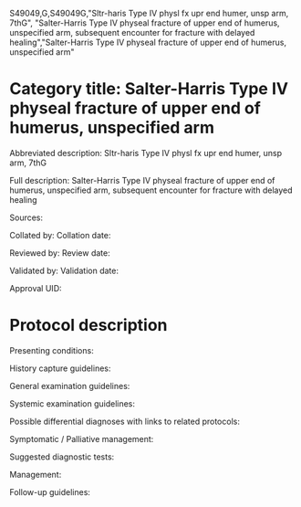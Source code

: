 S49049,G,S49049G,"Sltr-haris Type IV physl fx upr end humer, unsp arm, 7thG", "Salter-Harris Type IV physeal fracture of upper end of humerus, unspecified arm, subsequent encounter for fracture with delayed healing","Salter-Harris Type IV physeal fracture of upper end of humerus, unspecified arm"
# Category title: Salter-Harris Type IV physeal fracture of upper end of humerus, unspecified arm

Abbreviated description: Sltr-haris Type IV physl fx upr end humer, unsp arm, 7thG

Full description: Salter-Harris Type IV physeal fracture of upper end of humerus, unspecified arm, subsequent encounter for fracture with delayed healing

Sources:

Collated by:
Collation date:

Reviewed by:
Review date:

Validated by:
Validation date:

Approval UID:

# Protocol description

Presenting conditions:

History capture guidelines:

General examination guidelines:

Systemic examination guidelines:

Possible differential diagnoses with links to related protocols:

Symptomatic / Palliative management:

Suggested diagnostic tests:

Management:

Follow-up guidelines:
